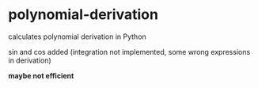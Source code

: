 # polynomial-derivation

calculates polynomial derivation in Python

sin and cos added (integration not implemented, some wrong expressions in derivation)

**maybe not efficient**
